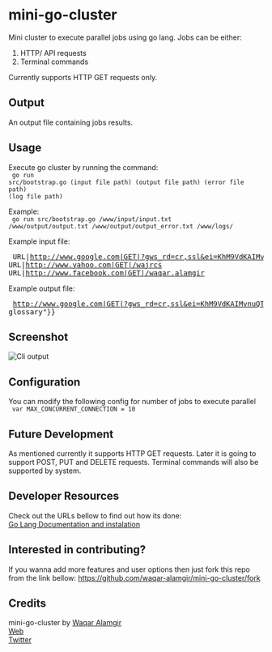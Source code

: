 mini-go-cluster
==================
Mini cluster to execute parallel jobs using go lang.
Jobs can be either:
1. HTTP/ API requests
2. Terminal commands

Currently supports HTTP GET requests only.


## Output
An output file containing jobs results.


## Usage
Execute go cluster by running the command:
<br/><code>
go run src/bootstrap.go (input file path) (output file path) (error file path) (log file path)
</code>

Example:
<br/><code>
go run src/bootstrap.go /www/input/input.txt /www/output/output.txt /www/output/output_error.txt /www/logs/
</code>

Example input file:
<br/><pre>
URL|http://www.google.com|GET|?gws_rd=cr,ssl&ei=KhM9VdKAIMvnuQTv3oDwAg
URL|http://www.yahoo.com|GET|/wajrcs
URL|http://www.facebook.com|GET|/waqar.alamgir
</pre>

Example output file:
<br/><pre>
http://www.google.com|GET|?gws_rd=cr,ssl&ei=KhM9VdKAIMvnuQTv3oDwAg|{"glossary":{"title":"example glossary"}}
</pre>


## Screenshot
![Cli output](https://raw.github.com/waqar-alamgir/mini-go-cluster/master/screenshot/go-mini-cluster.png)

## Configuration
You can modify the following config for number of jobs to execute parallel
<br/><code>
var MAX_CONCURRENT_CONNECTION = 10
</code>


## Future Development
As mentioned currently it supports HTTP GET requests. Later it is going to support POST, PUT and DELETE requests.
Terminal commands will also be supported by system.


## Developer Resources
Check out the URLs bellow to find out how its done:<br/>
[Go Lang Documentation and instalation](http://golang.org/)<br/>


## Interested in contributing?
If you wanna add more features and user options then just fork this repo from the link bellow:
https://github.com/waqar-alamgir/mini-go-cluster/fork


## Credits
mini-go-cluster by [Waqar Alamgir](http://waqaralamgir.tk)<br/>
[Web](http://waqaralamgir.tk)<br/>
[Twitter](http://www.twitter.com/wajrcs)
